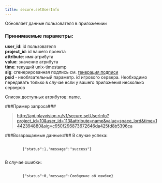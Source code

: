 ```yaml
---
title: secure.setUserInfo
---
```

Обновляет данные пользователя в приложениии

### Принимаемые параметры: ###

**user_id**: id пользователя<br>
**project_id**: id вашего проекта<br>
**attribute**: имя атрибута<br>
**value**: значение атрибута<br>
**time**: текущий unix-timestamp<br>
**sig**: сгенерированная подпись см. [генерация подписи](/docs)<br>
**psid** - необязательный параметр. id игрового сервера. Необходимо передавать только в случае если у вашего приложения несколько серверов<br>

Список доступных атрибутов: name.

###Пример запроса###

> http://api.playvision.ru/v1/secure.setUserInfo?project_id=10&user_id=113&attribute=name&value=space_lord&time=1442394880&sig=c950f296873672646da425fd8b5396ca

###Возвращаемые данные:###
В случае успеха:
<pre>
    <code>
        {"status":1,"message":"success"}
    </code>
</pre>
В случае ошибки:
<pre>
    <code>
        {"status":0,"message":Сообщение об ошибке}
    </code>
</pre>
